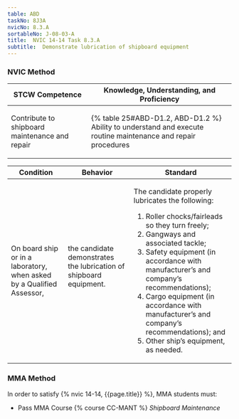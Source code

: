 ```yaml
---
table: ABD
taskNo: 8J3A
nvicNo: 8.3.A 
sortableNo: J-08-03-A
title:  NVIC 14-14 Task 8.3.A
subtitle:  Demonstrate lubrication of shipboard equipment
---
```






### NVIC Method

<a style="display:none;" onclick="togglevisibility('nvic_methods')" >Show NVIC method.</a>

<div id='nvic_methods' class='show'>

<table>
<thead>
<tr>
<th class='forty'> STCW Competence </th>
<th class='sixty'> Knowledge, Understanding, and Proficiency </th>
</tr>
</thead>

<tbody>
<tr><td markdown='1'>

Contribute to shipboard maintenance and repair

</td><td markdown='1'>

{% table 25#ABD-D1.2, ABD-D1.2 %} Ability to understand and execute routine maintenance and repair procedures

</td></tr>


</tbody>
</table>


<table>
<thead>
<tr><th class='twenty'>  Condition </th><th class='twenty'> Behavior </th><th  class='sixty'>Standard </th></tr>
</thead>
<tbody >



<tr><td markdown='1'>

On board ship or in a laboratory, when asked by a Qualified Assessor,

</td><td markdown='1'>

the candidate demonstrates the lubrication of shipboard equipment.

<br>

<div class="tooltip" markdown='1'>



</div>


</td><td markdown='1'>

The candidate properly lubricates the following:

1. Roller chocks/fairleads so they turn freely;
2. Gangways and associated tackle;
3. Safety equipment (in accordance with manufacturer’s and company’s recommendations);
4. Cargo equipment (in accordance with manufacturer’s and company’s recommendations); and
5. Other ship’s equipment, as needed. 

</td></tr>
</tbody>
</table>
</div>


### MMA Method

In order to satisfy  {% nvic 14-14, {{page.title}}  %}, MMA students must:

* Pass MMA Course {% course CC-MANT %}  *Shipboard Maintenance*